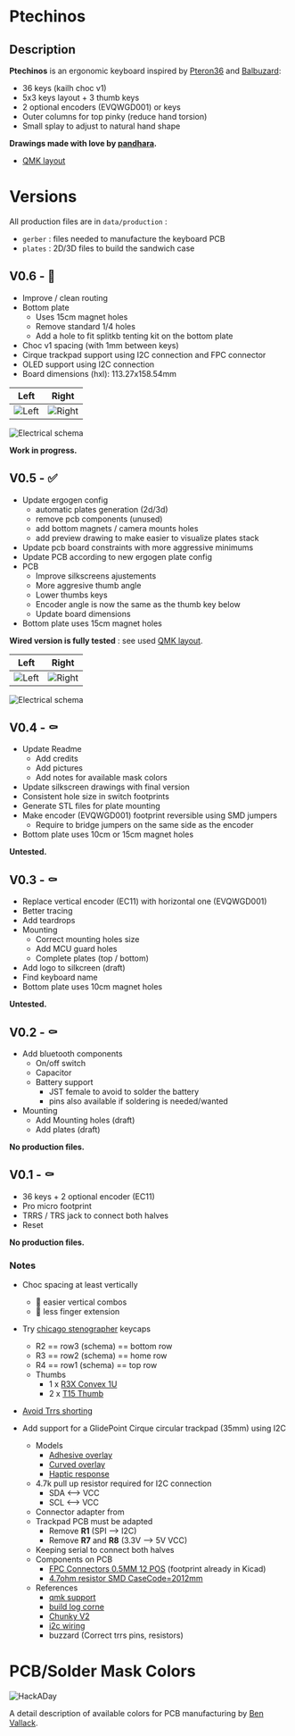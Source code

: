 # Ptechinos
## Description
**Ptechinos** is an ergonomic keyboard inspired by [Pteron36](https://github.com/harshitgoel96/pteron36-split-keyboard) and [Balbuzard](https://github.com/brow/balbuzard):

  - 36 keys (kailh choc v1)
  - 5x3 keys layout + 3 thumb keys
  - 2 optional encoders (EVQWGD001) or keys
  - Outer columns for top pinky (reduce hand torsion)
  - Small splay to adjust to natural hand shape


**Drawings made with love by [pandhara](https://www.artstation.com/pandhara).**

* [QMK layout](https://github.com/JeremyBois/qmk-ptechinos)



# Versions
All production files are in `data/production` :
  - `gerber` : files needed to manufacture the keyboard PCB
  - `plates` : 2D/3D files to build the sandwich case


## V0.6 - 🚧

  - Improve / clean routing
  - Bottom plate
    - Uses 15cm magnet holes
    - Remove standard 1/4 holes
    - Add a hole to fit splitkb tenting kit on the bottom plate
  - Choc v1 spacing (with 1mm between keys)
  - Cirque trackpad support using I2C connection and FPC connector
  - OLED support using I2C connection
  - Board dimensions (hxl): 113.27x158.54mm


Left           |  Right
:-------------------------:|:-------------------------:
![Left](./data/production/v0.6/top.svg?sanitize=true)  |  ![Right](./data/production/v0.6/bottom.svg?sanitize=true)

![Electrical schema](./data/production/v0.6/schema.svg?sanitize=true)


**Work in progress.**


## V0.5 - ✅

  - Update ergogen config
    - automatic plates generation (2d/3d)
    - remove pcb components (unused)
    - add bottom magnets / camera mounts holes
    - add preview drawing to make easier to visualize plates stack
  - Update pcb board constraints with more aggressive minimums
  - Update PCB according to new ergogen plate config
  - PCB
    - Improve silkscreens ajustements
    - More aggresive thumb angle
    - Lower thumbs keys
    - Encoder angle is now the same as the thumb key below
    - Update board dimensions
  - Bottom plate uses 15cm magnet holes

**Wired version is fully tested** : see used [QMK layout](https://github.com/JeremyBois/qmk-ptechinos).


Left           |  Right
:-------------------------:|:-------------------------:
![Left](./data/production/v0.5/top.svg?sanitize=true)  |  ![Right](./data/production/v0.5/bottom.svg?sanitize=true)

![Electrical schema](./data/production/v0.5/schema.svg?sanitize=true)



## V0.4 - ⚰️

  - Update Readme
    - Add credits
    - Add pictures
    - Add notes for available mask colors
  - Update silkscreen drawings with final version
  - Consistent hole size in switch footprints
  - Generate STL files for plate mounting
  - Make encoder (EVQWGD001) footprint reversible using SMD jumpers
    - Require to bridge jumpers on the same side as the encoder
  - Bottom plate uses 10cm or 15cm magnet holes

**Untested.**



## V0.3 - ⚰️

  - Replace vertical encoder (EC11) with horizontal one (EVQWGD001)
  - Better tracing
  - Add teardrops
  - Mounting
    - Correct mounting holes size
    - Add MCU guard holes
    - Complete plates (top / bottom)
  - Add logo to silkcreen (draft)
  - Find keyboard name
  - Bottom plate uses 10cm magnet holes

**Untested.**



## V0.2 - ⚰️

  - Add bluetooth components
    - On/off switch
    - Capacitor
    - Battery support
      - JST female to avoid to solder the battery
      - pins also available if soldering is needed/wanted
  - Mounting
    - Add Mounting holes (draft)
    - Add plates (draft)

**No production files.**



## V0.1 - ⚰️

  - 36 keys + 2 optional encoder (EC11)
  - Pro micro footprint
  - TRRS / TRS jack to connect both halves
  - Reset

**No production files.**




### Notes
  - Choc spacing at least vertically
    - 💚 easier vertical combos
    - 💚 less finger extension

  - Try [chicago stenographer](https://www.asymplex.xyz/product/cs-chicago-stenographer-profile) keycaps
    - R2  == row3 (schema) == bottom row
    - R3  == row2 (schema) == home row
    - R4  == row1 (schema) == top row
    - Thumbs
      - 1 x [R3X Convex 1U](https://www.asymplex.xyz/product/chicagosteno-convex-caps)
      - 2 x [T15 Thumb](https://www.asymplex.xyz/product/chicagosteno-convex-caps)

  - [Avoid Trrs shorting](https://www.reddit.com/r/MechanicalKeyboards/comments/a641ls/split_keyboard_trrs_shorting_and_protection/)

  - Add support for a GlidePoint Cirque circular trackpad (35mm) using I2C
    - Models
      - [Adhesive overlay](https://www.mouser.fr/ProductDetail/Cirque/TM035035-2024-001?qs=wd5RIQLrsJjQWLerbkGS5g%3D%3D)
      - [Curved overlay](https://eu.mouser.com/ProductDetail/Cirque/TM035035-2024-003?qs=wd5RIQLrsJiMSFF94ofOQw%3D%3D)
      - [Haptic response](https://eu.mouser.com/ProductDetail/Alps-Alpine/AFT14A903A?qs=CiayqK2gdcIKZolCNjqbxg%3D%3D)
    - 4.7k pull up resistor required for I2C connection
      - SDA <--> VCC
      - SCL <--> VCC
    - Connector adapter from
    - Trackpad PCB must be adapted
      - Remove **R1** (SPI --> I2C)
      - Remove **R7** and **R8** (3.3V --> 5V VCC)
    - Keeping serial to connect both halves
    - Components on PCB
      - [FPC Connectors 0.5MM 12 POS](https://eu.mouser.com/ProductDetail/Hirose-Connector/FH12-12S-0.5SH55?qs=Ux3WWAnHpjA1i1nP49r1%2FQ%3D%3D) (footprint already in Kicad)
      - [4.7ohm resistor SMD CaseCode=2012mm](https://eu.mouser.com/c/passive-components/resistors/?case%20code%20-%20mm=2012&resistance=4.7%20Ohms&termination%20style=SMD%2FSMT&instock=y)
    - References
      - [qmk support](https://github.com/qmk/qmk_firmware/blob/master/docs/feature_pointing_device.md)
      - [build log corne](https://beekeeb.com/cirque-trackpad-i2c-on-corne-keyboard/)
      - [Chunky V2](https://kbd.news/Chunky-V2-1219.html)
      - [i2c wiring](https://docs.qmk.fm/#/feature_split_keyboard)
      - buzzard (Correct trrs pins, resistors)



# PCB/Solder Mask Colors
![HackADay](https://hackaday.com/wp-content/uploads/2018/05/colorswatches.jpg?w=800)

A detail description of available colors for PCB manufacturing by [Ben Vallack](https://www.youtube.com/watch?v=3PSUh6gRJk8).


